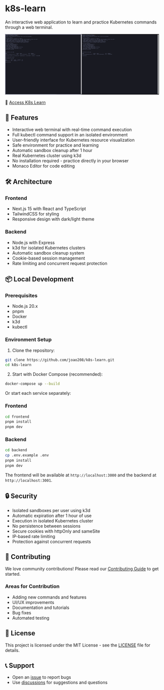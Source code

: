 # k8s-learn

An interactive web application to learn and practice Kubernetes commands through a web terminal.

![K8s Learn Terminal](assets/screenshot.png)

🔗 [Access K8s Learn](https://k8s-learn.joaobarros.dev/)

## 🚀 Features

- Interactive web terminal with real-time command execution
- Full kubectl command support in an isolated environment
- User-friendly interface for Kubernetes resource visualization
- Safe environment for practice and learning
- Automatic sandbox cleanup after 1 hour
- Real Kubernetes cluster using k3d
- No installation required - practice directly in your browser
- Monaco Editor for code editing

## 🛠️ Architecture

### Frontend

- Next.js 15 with React and TypeScript
- TailwindCSS for styling
- Responsive design with dark/light theme

### Backend

- Node.js with Express
- k3d for isolated Kubernetes clusters
- Automatic sandbox cleanup system
- Cookie-based session management
- Rate limiting and concurrent request protection

## 📦 Local Development

### Prerequisites

- Node.js 20.x
- pnpm
- Docker
- k3d
- kubectl

### Environment Setup

1. Clone the repository:

```bash
git clone https://github.com/joao208/k8s-learn.git
cd k8s-learn
```

2. Start with Docker Compose (recommended):

```bash
docker-compose up --build
```

Or start each service separately:

### Frontend

```bash
cd frontend
pnpm install
pnpm dev
```

### Backend

```bash
cd backend
cp .env.example .env
pnpm install
pnpm dev
```

The frontend will be available at `http://localhost:3000` and the backend at `http://localhost:3001`.

## 🔒 Security

- Isolated sandboxes per user using k3d
- Automatic expiration after 1 hour of use
- Execution in isolated Kubernetes cluster
- No persistence between sessions
- Secure cookies with httpOnly and sameSite
- IP-based rate limiting
- Protection against concurrent requests

## 🤝 Contributing

We love community contributions! Please read our [Contributing Guide](CONTRIBUTING.md) to get started.

### Areas for Contribution

- Adding new commands and features
- UI/UX improvements
- Documentation and tutorials
- Bug fixes
- Automated testing

## 📝 License

This project is licensed under the MIT License - see the [LICENSE](LICENSE) file for details.

## 📞 Support

- Open an [issue](https://github.com/joao208/k8s-learn/issues) to report bugs
- Use [discussions](https://github.com/joao208/k8s-learn/discussions) for suggestions and questions
